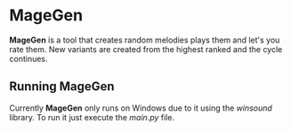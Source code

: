 # **MageGen**
 **MageGen** is a tool that creates random melodies plays them and let's you rate them. New variants are created from the highest ranked and the cycle continues.
 
 ## Running **MageGen**
  Currently **MageGen** only runs on Windows due to it using the *winsound* library.
  To run it just execute the *main.py* file.
